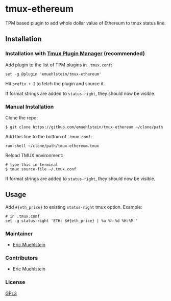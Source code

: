 # tmux-ethereum
TPM based plugin to add whole dollar value of Ethereum to tmux status line.

##

## Installation
### Installation with [Tmux Plugin Manager](https://github.com/tmux-plugins/tpm) (recommended)

Add plugin to the list of TPM plugins in `.tmux.conf`:

    set -g @plugin 'emuehlstein/tmux-ethereum'

Hit `prefix + I` to fetch the plugin and source it.

If format strings are added to `status-right`, they should now be visible.

### Manual Installation

Clone the repo:

    $ git clone https://github.com/emuehlstein/tmux-ethereum ~/clone/path

Add this line to the bottom of `.tmux.conf`:

    run-shell ~/clone/path/tmux-ethereum.tmux

Reload TMUX environment:

    # type this in terminal
    $ tmux source-file ~/.tmux.conf

If format strings are added to `status-right`, they should now be visible.

## Usage

Add `#{eth_price}` to existing `status-right` tmux option.
Example:

    # in .tmux.conf
    set -g status-right 'ETH: $#{eth_price} | %a %h-%d %H:%M '

### Maintainer

 - [Eric Muehlstein](https://github.com/emuehlstein)

### Contributors

 - Eric Muehlstein

### License

[GPL3](LICENSE.md)
